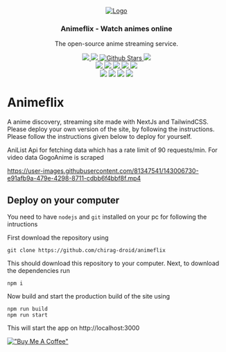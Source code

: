 <!-- PROJECT LOGO -->
<p align="center">
  <a href="https://github.com/chirag-droid/animeflix">
    <img src="https://aniflix.pro/favicon.ico" alt="Logo">
  </a>

  <h3 align="center">Animeflix - Watch animes online</h3>

  <p align="center">
    The open-source anime streaming service.
  </p>
</p>

<!-- BADGES -->
<p align="center">
  <!-- REPOSITORY INFO -->
  <a href="https://discord.gg/4UPU8etvae">
    <img src="https://img.shields.io/discord/971304939525644298?label=discord&logo=discord&color=5460e6&style=flat-square&labelColor=2b2f35">
  </a>
  <a href="https://www.gnu.org/licenses/agpl-3.0.en.html">
    <img src="https://img.shields.io/github/license/chirag-droid/animeflix?logo=gnu&color=a32d2a&labelColor=333&logoColor=fff&style=flat-square">
  </a>
  <a href="https://github.com/chirag-droid/animeflix/stargazers">
    <img src="https://img.shields.io/github/stars/chirag-droid/animeflix?style=flat-square" alt="Github Stars">
  </a>
  <a href="https://github.com/chirag-droid/issues">
    <img src="https://img.shields.io/github/issues/chirag-droid/animeflix?style=flat-square">
  </a>
  <br/>
  <!-- DEPENDENCY BADGES -->
  <a href="https://nextjs.org">
    <img src="https://img.shields.io/github/package-json/dependency-version/chirag-droid/animeflix/next?color=fff&labelColor=000&logo=nextdotjs&style=flat-square">
  </a>
  <a href="https://17.reactjs.org/">
    <img src="https://img.shields.io/github/package-json/dependency-version/chirag-droid/animeflix/react?color=5fd9fb&logo=react&labelColor=222435&style=flat-square">
  </a>
  <a href="https://redux-toolkit.js.org/">
    <img src="https://img.shields.io/github/package-json/dependency-version/chirag-droid/animeflix/@reduxjs/toolkit?label=redux-toolkit&color=593d88&logo=redux&labelColor=242526&style=flat-square&logoColor=b58bf7">
  </a>
  <a href="https://tailwindcss.com/">
    <img src="https://img.shields.io/github/package-json/dependency-version/chirag-droid/animeflix/dev/tailwindcss?color=37b8f1&logo=tailwindcss&labelColor=0b1120&style=flat-square&logoColor=38bdf8">
  </a>
  <a href="https://eslint.org/">
    <img src="https://img.shields.io/github/package-json/dependency-version/chirag-droid/animeflix/dev/eslint?color=8080f2&labelColor=1a1c1e&logoColor=4b32c3&style=flat-square&logo=eslint">
  </a>
  <br/>
  <!-- API INFO -->
  </a href="https://graphql.com/">
    <img src="https://img.shields.io/github/package-json/dependency-version/chirag-droid/animeflix/graphql?color=8080f2&labelColor=1a1c1e&logoColor=4b32c3&style=flat-square&logo=graphql">
  </a>
  </a href="https://github.com/riimuru/gogoanime/">
    <img src="https://img.shields.io/badge/^1.0.0-fcb040.svg?label=riimuru/gogoanime&labelColor=111&style=flat-square">
  </a>
  </a href="https://anilist.co">
    <img src="https://img.shields.io/badge/AnList-222435.svg?logo=anilist&style=flat-square">
  </a>
  </a href="https://kitsu.io">
    <img src="https://img.shields.io/badge/Kitsu-402f3f.svg?logo=kitsu&style=flat-square">
  </a>
</p>

# Animeflix

A anime discovery, streaming site made with NextJs and TailwindCSS. Please deploy your own version of the site, by following the instructions. Please follow the instructions given below to deploy for yourself.

AniList Api for fetching data which has a rate limit of 90 requests/min. For video data GogoAnime is scraped

https://user-images.githubusercontent.com/81347541/143006730-e91afb9a-479e-4298-8711-cdbb6f4bbf8f.mp4

## Deploy on your computer

You need to have `nodejs` and `git` installed on your pc for following the intructions

First download the repository using
```
git clone https://github.com/chirag-droid/animeflix
```

This should download this repository to your computer. Next, to download the dependencies run
```
npm i
```

Now build and start the production build of the site using
```
npm run build
npm run start
```

This will start the app on http://localhost:3000

[!["Buy Me A Coffee"](https://www.buymeacoffee.com/assets/img/custom_images/orange_img.png)](https://www.buymeacoffee.com/chiragdroid)
